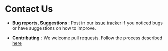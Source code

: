 # Contact Us

* **Bug reports, Suggestions** : Post in our [issue tracker](https://github.com/CS2103AUG2016-T14-C3/main/issues)
  if you noticed bugs or have suggestions on how to improve.

* **Contributing** : We welcome pull requests. Follow the process described [here](https://github.com/oss-generic/process)
